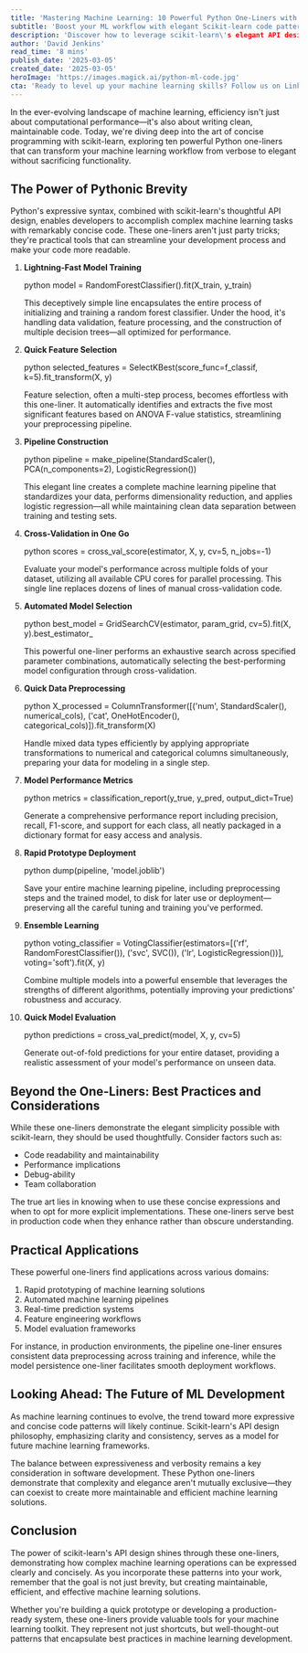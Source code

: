 ```yaml
---
title: 'Mastering Machine Learning: 10 Powerful Python One-Liners with Scikit-learn'
subtitle: 'Boost your ML workflow with elegant Scikit-learn code patterns'
description: 'Discover how to leverage scikit-learn\'s elegant API design with 10 powerful Python one-liners that streamline machine learning workflows. From rapid model training to automated feature selection, learn how to write more efficient and maintainable ML code without sacrificing functionality.'
author: 'David Jenkins'
read_time: '8 mins'
publish_date: '2025-03-05'
created_date: '2025-03-05'
heroImage: 'https://images.magick.ai/python-ml-code.jpg'
cta: 'Ready to level up your machine learning skills? Follow us on LinkedIn at Magick AI for more expert insights on AI development, machine learning best practices, and the latest industry trends!'
---
```


In the ever-evolving landscape of machine learning, efficiency isn't just about computational performance—it's also about writing clean, maintainable code. Today, we're diving deep into the art of concise programming with scikit-learn, exploring ten powerful Python one-liners that can transform your machine learning workflow from verbose to elegant without sacrificing functionality.

## The Power of Pythonic Brevity

Python's expressive syntax, combined with scikit-learn's thoughtful API design, enables developers to accomplish complex machine learning tasks with remarkably concise code. These one-liners aren't just party tricks; they're practical tools that can streamline your development process and make your code more readable.

1. **Lightning-Fast Model Training**

    python
    model = RandomForestClassifier().fit(X_train, y_train)
    

    This deceptively simple line encapsulates the entire process of initializing and training a random forest classifier. Under the hood, it's handling data validation, feature processing, and the construction of multiple decision trees—all optimized for performance.

2. **Quick Feature Selection**

    python
    selected_features = SelectKBest(score_func=f_classif, k=5).fit_transform(X, y)
    

    Feature selection, often a multi-step process, becomes effortless with this one-liner. It automatically identifies and extracts the five most significant features based on ANOVA F-value statistics, streamlining your preprocessing pipeline.

3. **Pipeline Construction**

    python
    pipeline = make_pipeline(StandardScaler(), PCA(n_components=2), LogisticRegression())
    

    This elegant line creates a complete machine learning pipeline that standardizes your data, performs dimensionality reduction, and applies logistic regression—all while maintaining clean data separation between training and testing sets.

4. **Cross-Validation in One Go**

    python
    scores = cross_val_score(estimator, X, y, cv=5, n_jobs=-1)
    

    Evaluate your model's performance across multiple folds of your dataset, utilizing all available CPU cores for parallel processing. This single line replaces dozens of lines of manual cross-validation code.

5. **Automated Model Selection**

    python
    best_model = GridSearchCV(estimator, param_grid, cv=5).fit(X, y).best_estimator_
    

    This powerful one-liner performs an exhaustive search across specified parameter combinations, automatically selecting the best-performing model configuration through cross-validation.

6. **Quick Data Preprocessing**

    python
    X_processed = ColumnTransformer([('num', StandardScaler(), numerical_cols), ('cat', OneHotEncoder(), categorical_cols)]).fit_transform(X)
    

    Handle mixed data types efficiently by applying appropriate transformations to numerical and categorical columns simultaneously, preparing your data for modeling in a single step.

7. **Model Performance Metrics**

    python
    metrics = classification_report(y_true, y_pred, output_dict=True)
    

    Generate a comprehensive performance report including precision, recall, F1-score, and support for each class, all neatly packaged in a dictionary format for easy access and analysis.

8. **Rapid Prototype Deployment**

    python
    dump(pipeline, 'model.joblib')
    

    Save your entire machine learning pipeline, including preprocessing steps and the trained model, to disk for later use or deployment—preserving all the careful tuning and training you've performed.

9. **Ensemble Learning**

    python
    voting_classifier = VotingClassifier(estimators=[('rf', RandomForestClassifier()), ('svc', SVC()), ('lr', LogisticRegression())], voting='soft').fit(X, y)
    

    Combine multiple models into a powerful ensemble that leverages the strengths of different algorithms, potentially improving your predictions' robustness and accuracy.

10. **Quick Model Evaluation**

    python
    predictions = cross_val_predict(model, X, y, cv=5)
    

    Generate out-of-fold predictions for your entire dataset, providing a realistic assessment of your model's performance on unseen data.

## Beyond the One-Liners: Best Practices and Considerations

While these one-liners demonstrate the elegant simplicity possible with scikit-learn, they should be used thoughtfully. Consider factors such as:
- Code readability and maintainability
- Performance implications 
- Debug-ability
- Team collaboration

The true art lies in knowing when to use these concise expressions and when to opt for more explicit implementations. These one-liners serve best in production code when they enhance rather than obscure understanding.

## Practical Applications

These powerful one-liners find applications across various domains:
1. Rapid prototyping of machine learning solutions
2. Automated machine learning pipelines
3. Real-time prediction systems
4. Feature engineering workflows
5. Model evaluation frameworks

For instance, in production environments, the pipeline one-liner ensures consistent data preprocessing across training and inference, while the model persistence one-liner facilitates smooth deployment workflows.

## Looking Ahead: The Future of ML Development

As machine learning continues to evolve, the trend toward more expressive and concise code patterns will likely continue. Scikit-learn's API design philosophy, emphasizing clarity and consistency, serves as a model for future machine learning frameworks.

The balance between expressiveness and verbosity remains a key consideration in software development. These Python one-liners demonstrate that complexity and elegance aren't mutually exclusive—they can coexist to create more maintainable and efficient machine learning solutions.

## Conclusion

The power of scikit-learn's API design shines through these one-liners, demonstrating how complex machine learning operations can be expressed clearly and concisely. As you incorporate these patterns into your work, remember that the goal is not just brevity, but creating maintainable, efficient, and effective machine learning solutions.

Whether you're building a quick prototype or developing a production-ready system, these one-liners provide valuable tools for your machine learning toolkit. They represent not just shortcuts, but well-thought-out patterns that encapsulate best practices in machine learning development.
